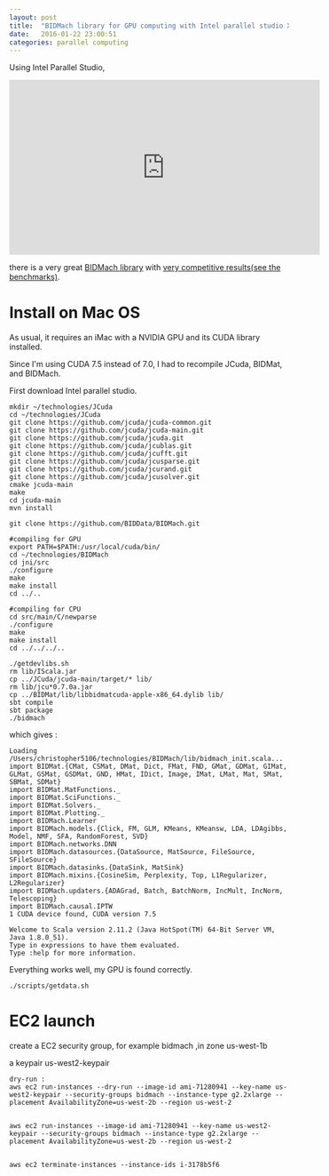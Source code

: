 ```yaml
---
layout: post
title:  "BIDMach library for GPU computing with Intel parallel studio XE: simply amazing [install on MacOS and EC2]"
date:   2016-01-22 23:00:51
categories: parallel computing
---
```



Using Intel Parallel Studio,

<iframe width="560" height="315" src="https://www.youtube.com/embed/G6pKqD8uXdk" frameborder="0" allowfullscreen></iframe>


there is a very great [BIDMach library](http://bid2.berkeley.edu/bid-data-project/download/) with [very competitive results(see the benchmarks)](https://github.com/BIDData/BIDMach/wiki/Benchmarks).

# Install on Mac OS

As usual, it requires an iMac with a NVIDIA GPU and its CUDA library installed.

Since I'm using CUDA 7.5 instead of 7.0, I had to recompile JCuda, BIDMat, and BIDMach.

First download Intel parallel studio.

    mkdir ~/technologies/JCuda
    cd ~/technologies/JCuda
    git clone https://github.com/jcuda/jcuda-common.git
    git clone https://github.com/jcuda/jcuda-main.git
    git clone https://github.com/jcuda/jcuda.git
    git clone https://github.com/jcuda/jcublas.git
    git clone https://github.com/jcuda/jcufft.git
    git clone https://github.com/jcuda/jcusparse.git
    git clone https://github.com/jcuda/jcurand.git
    git clone https://github.com/jcuda/jcusolver.git
    cmake jcuda-main
    make
    cd jcuda-main
    mvn install

    git clone https://github.com/BIDData/BIDMach.git

    #compiling for GPU
    export PATH=$PATH:/usr/local/cuda/bin/
    cd ~/technologies/BIDMach
    cd jni/src
    ./configure
    make
    make install
    cd ../..

    #compiling for CPU
    cd src/main/C/newparse
    ./configure
    make
    make install
    cd ../../../..

    ./getdevlibs.sh
    rm lib/IScala.jar
    cp ../JCuda/jcuda-main/target/* lib/
    rm lib/jcu*0.7.0a.jar
    cp ../BIDMat/lib/libbidmatcuda-apple-x86_64.dylib lib/
    sbt compile
    sbt package
    ./bidmach

which gives :

    Loading /Users/christopher5106/technologies/BIDMach/lib/bidmach_init.scala...
    import BIDMat.{CMat, CSMat, DMat, Dict, FMat, FND, GMat, GDMat, GIMat, GLMat, GSMat, GSDMat, GND, HMat, IDict, Image, IMat, LMat, Mat, SMat, SBMat, SDMat}
    import BIDMat.MatFunctions._
    import BIDMat.SciFunctions._
    import BIDMat.Solvers._
    import BIDMat.Plotting._
    import BIDMach.Learner
    import BIDMach.models.{Click, FM, GLM, KMeans, KMeansw, LDA, LDAgibbs, Model, NMF, SFA, RandomForest, SVD}
    import BIDMach.networks.DNN
    import BIDMach.datasources.{DataSource, MatSource, FileSource, SFileSource}
    import BIDMach.datasinks.{DataSink, MatSink}
    import BIDMach.mixins.{CosineSim, Perplexity, Top, L1Regularizer, L2Regularizer}
    import BIDMach.updaters.{ADAGrad, Batch, BatchNorm, IncMult, IncNorm, Telescoping}
    import BIDMach.causal.IPTW
    1 CUDA device found, CUDA version 7.5

    Welcome to Scala version 2.11.2 (Java HotSpot(TM) 64-Bit Server VM, Java 1.8.0_51).
    Type in expressions to have them evaluated.
    Type :help for more information.


Everything works well, my GPU is found correctly.

    ./scripts/getdata.sh

# EC2 launch

create a EC2 security group, for example bidmach ,in zone us-west-1b

a keypair us-west2-keypair

    dry-run :
    aws ec2 run-instances --dry-run --image-id ami-71280941 --key-name us-west2-keypair --security-groups bidmach --instance-type g2.2xlarge --placement AvailabilityZone=us-west-2b --region us-west-2


    aws ec2 run-instances --image-id ami-71280941 --key-name us-west2-keypair --security-groups bidmach --instance-type g2.2xlarge --placement AvailabilityZone=us-west-2b --region us-west-2


    aws ec2 terminate-instances --instance-ids i-3178b5f6
